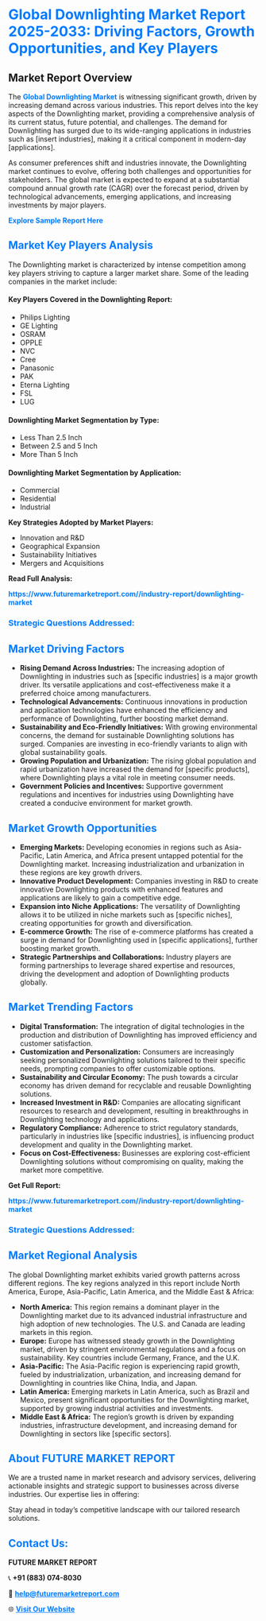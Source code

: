 <h1 style="color: #007BFF;">Global Downlighting Market Report 2025-2033: Driving Factors, Growth Opportunities, and Key Players</h1>

<section id="overview">
<h2>Market Report Overview</h2>
<p>The <a href="https://www.futuremarketreport.com//industry-report/downlighting-market" style="color: #007BFF; text-decoration: none;"><strong>Global Downlighting Market</strong></a> is witnessing significant growth, driven by increasing demand across various industries. This report delves into the key aspects of the Downlighting market, providing a comprehensive analysis of its current status, future potential, and challenges. The demand for Downlighting has surged due to its wide-ranging applications in industries such as [insert industries], making it a critical component in modern-day [applications].</p>
<p>As consumer preferences shift and industries innovate, the Downlighting market continues to evolve, offering both challenges and opportunities for stakeholders. The global market is expected to expand at a substantial compound annual growth rate (CAGR) over the forecast period, driven by technological advancements, emerging applications, and increasing investments by major players.</p>
</section>

<section id="overview">
<p><a href="https://www.futuremarketreport.com//request-sample/reportId=92400" style="color: #007BFF; text-decoration: none;"><strong>Explore Sample Report Here</strong></a></p>
</section>

<section id="key-players">
<h2 style="color: #007BFF;">Market Key Players Analysis</h2>
<p>The Downlighting market is characterized by intense competition among key players striving to capture a larger market share. Some of the leading companies in the market include:</p>
<h4>Key Players Covered in the Downlighting Report:</h4>
<ul><li>Philips Lighting</li><li>GE Lighting</li><li>OSRAM</li><li>OPPLE</li><li>NVC</li><li>Cree</li><li>Panasonic</li><li>PAK</li><li>Eterna Lighting</li><li>FSL</li><li>LUG</li></ul>
<h4>Downlighting Market Segmentation by Type:</h4>
<ul><li>Less Than 2.5 Inch</li><li>Between 2.5 and 5 Inch</li><li>More Than 5 Inch</li></ul>

<h4>Downlighting Market Segmentation by Application:</h4>
<ul><li>Commercial</li><li>Residential</li><li>Industrial</li></ul>
<p><strong>Key Strategies Adopted by Market Players:</strong></p>
<ul>
<li>Innovation and R&D</li>
<li>Geographical Expansion</li>
<li>Sustainability Initiatives</li>
<li>Mergers and Acquisitions</li>
</ul>
</section>

<section>
<p><strong>Read Full Analysis: </strong></p><a href="https://www.futuremarketreport.com//industry-report/downlighting-market" style="color: #007BFF; text-decoration: none;"><strong>https://www.futuremarketreport.com//industry-report/downlighting-market</strong></a>
<h3 style="color: #007BFF;">Strategic Questions Addressed:</h3>
</section>

<section id="driving-factors">
<h2 style="color: #007BFF;">Market Driving Factors</h2>
<ul>
<li><strong>Rising Demand Across Industries:</strong> The increasing adoption of Downlighting in industries such as [specific industries] is a major growth driver. Its versatile applications and cost-effectiveness make it a preferred choice among manufacturers.</li>
<li><strong>Technological Advancements:</strong> Continuous innovations in production and application technologies have enhanced the efficiency and performance of Downlighting, further boosting market demand.</li>
<li><strong>Sustainability and Eco-Friendly Initiatives:</strong> With growing environmental concerns, the demand for sustainable Downlighting solutions has surged. Companies are investing in eco-friendly variants to align with global sustainability goals.</li>
<li><strong>Growing Population and Urbanization:</strong> The rising global population and rapid urbanization have increased the demand for [specific products], where Downlighting plays a vital role in meeting consumer needs.</li>
<li><strong>Government Policies and Incentives:</strong> Supportive government regulations and incentives for industries using Downlighting have created a conducive environment for market growth.</li>
</ul>
</section>

<section id="growth-opportunities">
<h2 style="color: #007BFF;">Market Growth Opportunities</h2>
<ul>
<li><strong>Emerging Markets:</strong> Developing economies in regions such as Asia-Pacific, Latin America, and Africa present untapped potential for the Downlighting market. Increasing industrialization and urbanization in these regions are key growth drivers.</li>
<li><strong>Innovative Product Development:</strong> Companies investing in R&D to create innovative Downlighting products with enhanced features and applications are likely to gain a competitive edge.</li>
<li><strong>Expansion into Niche Applications:</strong> The versatility of Downlighting allows it to be utilized in niche markets such as [specific niches], creating opportunities for growth and diversification.</li>
<li><strong>E-commerce Growth:</strong> The rise of e-commerce platforms has created a surge in demand for Downlighting used in [specific applications], further boosting market growth.</li>
<li><strong>Strategic Partnerships and Collaborations:</strong> Industry players are forming partnerships to leverage shared expertise and resources, driving the development and adoption of Downlighting products globally.</li>
</ul>
</section>

<section id="trending-factors">
<h2 style="color: #007BFF;">Market Trending Factors</h2>
<ul>
<li><strong>Digital Transformation:</strong> The integration of digital technologies in the production and distribution of Downlighting has improved efficiency and customer satisfaction.</li>
<li><strong>Customization and Personalization:</strong> Consumers are increasingly seeking personalized Downlighting solutions tailored to their specific needs, prompting companies to offer customizable options.</li>
<li><strong>Sustainability and Circular Economy:</strong> The push towards a circular economy has driven demand for recyclable and reusable Downlighting solutions.</li>
<li><strong>Increased Investment in R&D:</strong> Companies are allocating significant resources to research and development, resulting in breakthroughs in Downlighting technology and applications.</li>
<li><strong>Regulatory Compliance:</strong> Adherence to strict regulatory standards, particularly in industries like [specific industries], is influencing product development and quality in the Downlighting market.</li>
<li><strong>Focus on Cost-Effectiveness:</strong> Businesses are exploring cost-efficient Downlighting solutions without compromising on quality, making the market more competitive.</li>
</ul>
</section>

<section>
<p><strong>Get Full Report: </strong></p><a href="https://www.futuremarketreport.com//industry-report/downlighting-market" style="color: #007BFF; text-decoration: none;"><strong>https://www.futuremarketreport.com//industry-report/downlighting-market</strong></a>
<h3 style="color: #007BFF;">Strategic Questions Addressed:</h3>
</section>


<section id="regional-analysis">
<h2 style="color: #007BFF;">Market Regional Analysis</h2>
<p>The global Downlighting market exhibits varied growth patterns across different regions. The key regions analyzed in this report include North America, Europe, Asia-Pacific, Latin America, and the Middle East & Africa:</p>
<ul>
<li><strong>North America:</strong> This region remains a dominant player in the Downlighting market due to its advanced industrial infrastructure and high adoption of new technologies. The U.S. and Canada are leading markets in this region.</li>
<li><strong>Europe:</strong> Europe has witnessed steady growth in the Downlighting market, driven by stringent environmental regulations and a focus on sustainability. Key countries include Germany, France, and the U.K.</li>
<li><strong>Asia-Pacific:</strong> The Asia-Pacific region is experiencing rapid growth, fueled by industrialization, urbanization, and increasing demand for Downlighting in countries like China, India, and Japan.</li>
<li><strong>Latin America:</strong> Emerging markets in Latin America, such as Brazil and Mexico, present significant opportunities for the Downlighting market, supported by growing industrial activities and investments.</li>
<li><strong>Middle East & Africa:</strong> The region’s growth is driven by expanding industries, infrastructure development, and increasing demand for Downlighting in sectors like [specific sectors].</li>
</ul>
</section>

<footer>
<h2 style="color: #007BFF;">About FUTURE MARKET REPORT</h2>
<p>We are a trusted name in market research and advisory services, delivering actionable insights and strategic support to businesses across diverse industries. Our expertise lies in offering:</p>

<p>Stay ahead in today’s competitive landscape with our tailored research solutions.</p>

<h2 style="color: #007BFF;">Contact Us:</h2>
<p><strong>FUTURE MARKET REPORT</strong></p>
<p>📞 <strong>+91 (883) 074-8030</strong></p>
<p>📧 <strong><a href="mailto:help@futuremarketreport.com" style="color: #007BFF;">help@futuremarketreport.com</a></strong></p>
<p>🌐 <strong><a href="https://www.futuremarketreport.com/" style="color: #007BFF;">Visit Our Website</a></strong></p>
</footer>
